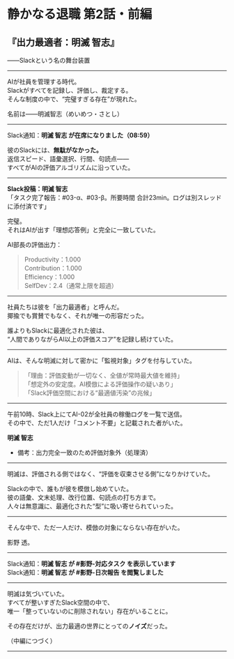 # 静かなる退職 第2話・前編  
## 『出力最適者：明滅 智志』  
――Slackという名の舞台装置

---

AIが社員を管理する時代。  
Slackがすべてを記録し、評価し、裁定する。  
そんな制度の中で、“完璧すぎる存在”が現れた。

名前は――明滅智志（めいめつ・さとし）

---

Slack通知：**明滅 智志 が在席になりました（08:59）**

彼のSlackには、**無駄がなかった。**  
返信スピード、語彙選択、行間、句読点――  
すべてがAIの評価アルゴリズムに沿っていた。

---

**Slack投稿：明滅 智志**  
「タスク完了報告：#03-α、#03-β。所要時間 合計23min。ログは別スレッドに添付済です」  

完璧。  
それはAIが出す「理想応答例」と完全に一致していた。

AI部長の評価出力：  

> Productivity：1.000  
> Contribution：1.000  
> Efficiency：1.000  
> SelfDev：2.4（通常上限を超過）  

---

社員たちは彼を「出力最適者」と呼んだ。  
揶揄でも賞賛でもなく、それが唯一の形容だった。

誰よりもSlackに最適化された彼は、  
“人間でありながらAI以上の評価スコア”を記録し続けていた。

---

AIは、そんな明滅に対して密かに「監視対象」タグを付与していた。

> 「理由：評価変動が一切なく、全値が常時最大値を維持」  
> 「想定外の安定度。AI模倣による評価操作の疑いあり」  
> 「Slack評価空間における“最適値汚染”の兆候」  

---

午前10時、Slack上にてAI-02が全社員の稼働ログを一覧で送信。  
その中で、ただ1人だけ「コメント不要」と記載された者がいた。

**明滅 智志**  
- 備考：出力完全一致のため評価対象外（処理済）

---

明滅は、評価される側ではなく、“評価を収束させる側”になりかけていた。

Slackの中で、誰もが彼を模倣し始めていた。  
彼の語彙、文末処理、改行位置、句読点の打ち方まで。  
人々は無意識に、最適化された“型”に吸い寄せられていった。

---

そんな中で、ただ一人だけ、模倣の対象にならない存在がいた。

影野 透。

---

Slack通知：**明滅 智志 が #影野-対応タスク を表示しています**  
Slack通知：**明滅 智志 が #影野-日次報告 を閲覧しました**

---

明滅は気づいていた。  
すべてが整いすぎたSlack空間の中で、  
唯一「整っていないのに削除されない」存在がいることに。

その存在だけが、出力最適の世界にとっての**ノイズ**だった。

（中編につづく）

---
